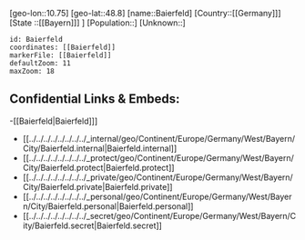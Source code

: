 ﻿---
location: [48.8,10.75]
mapzoom: [7,12] 
mapmarker: city 
type: City
tags:
- geo/City


SpocWebEntityId: 28988
isDeleted: false
confidential: public

---
[geo-lon::10.75]
[geo-lat::48.8]
[name::Baierfeld]
[Country::[[Germany]]]
[State ::[[Bayern]]] ]
[Population::]
[Unknown::]


```leaflet
id: Baierfeld
coordinates: [[Baierfeld]]
markerFile: [[Baierfeld]]
defaultZoom: 11 
maxZoom: 18
```


## Confidential Links & Embeds: 
-[[Baierfeld|Baierfeld]]] 
- [[../../../../../../../../_internal/geo/Continent/Europe/Germany/West/Bayern/City/Baierfeld.internal|Baierfeld.internal]] 
- [[../../../../../../../../_protect/geo/Continent/Europe/Germany/West/Bayern/City/Baierfeld.protect|Baierfeld.protect]] 
- [[../../../../../../../../_private/geo/Continent/Europe/Germany/West/Bayern/City/Baierfeld.private|Baierfeld.private]] 
- [[../../../../../../../../_personal/geo/Continent/Europe/Germany/West/Bayern/City/Baierfeld.personal|Baierfeld.personal]] 
- [[../../../../../../../../_secret/geo/Continent/Europe/Germany/West/Bayern/City/Baierfeld.secret|Baierfeld.secret]] 
